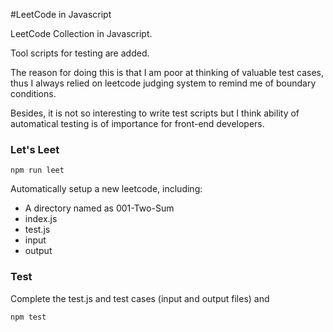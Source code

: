 #LeetCode in Javascript

LeetCode Collection in Javascript.

Tool scripts for testing are added.

The reason for doing this is that I am poor at thinking of valuable test cases, thus I always relied on leetcode judging system to remind me of boundary conditions.

Besides, it is not so interesting to write test scripts but I think ability of automatical testing is of importance for front-end developers.

### Let's Leet
```
npm run leet
```
Automatically setup a new leetcode, including:

+ A directory named as 001-Two-Sum
+ index.js
+ test.js
+ input
+ output

### Test
Complete the test.js and test cases (input and output files) and
```
npm test
```
